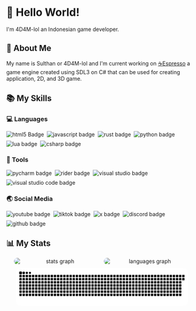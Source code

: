 # 👋 Hello World!

I'm 4D4M-lol an Indonesian game developer.

## 📜 About Me

My name is Sulthan or 4D4M-lol and I'm current working on [☕Espresso](https://github.com/4D4M-lol/Espresso) a game engine created using SDL3 on C# that can be used for creating application, 2D, and 3D game.

## 📚 My Skills

### 💻 Languages
<div style="display: flex; flex-wrap: wrap; gap: 8px; margin-bottom: 16px;">
    <img src="https://img.shields.io/badge/html5-%23E34F26.svg?style=for-the-badge&logo=html5&logoColor=white" alt="html5 Badge">
    <img src="https://img.shields.io/badge/javascript-%23323330.svg?style=for-the-badge&logo=javascript&logoColor=%23F7DF1E" alt="javascript badge">
    <img src="https://img.shields.io/badge/rust-%23000000.svg?style=for-the-badge&logo=rust&logoColor=white" alt="rust badge">
    <img src="https://img.shields.io/badge/python-3670A0?style=for-the-badge&logo=python&logoColor=ffdd54" alt="python badge">
    <img src="https://img.shields.io/badge/lua-%232C2D72.svg?style=for-the-badge&logo=lua&logoColor=white" alt="lua badge">
    <img src="https://img.shields.io/badge/c%23-%23239120.svg?style=for-the-badge&logo=csharp&logoColor=white" alt="csharp badge">
</div>

### 🔨 Tools
<div style="display: flex; flex-wrap: wrap; gap: 8px; margin-bottom: 16px;">
    <img src="https://img.shields.io/badge/pycharm-143?style=for-the-badge&logo=pycharm&logoColor=black&color=black&labelColor=green" alt="pycharm badge">
    <img src="https://img.shields.io/badge/Rider-000000.svg?style=for-the-badge&logo=Rider&logoColor=white&color=black&labelColor=crimson" alt="rider badge">
    <img src="https://img.shields.io/badge/Visual%20Studio-5C2D91.svg?style=for-the-badge&logo=visual-studio&logoColor=white" alt="visual studio badge">
    <img src="https://img.shields.io/badge/Visual%20Studio%20Code-0078d7.svg?style=for-the-badge&logo=visual-studio-code&logoColor=white" alt="visual studio code badge">
</div>

### 🌏 Social Media
<div style="display: flex; flex-wrap: wrap; gap: 8px; margin-bottom: 16px;">
    <a href="https://www.youtube.com/@dot4d4m_lol" target="_blank" style="text-decoration: none;">
        <img src="https://img.shields.io/badge/YouTube-%23FF0000.svg?style=for-the-badge&logo=YouTube&logoColor=white" alt="youtube badge">
    </a>
    <a href="https://www.tiktok.com/@.4d4m_lol" target="_blank" style="text-decoration: none;">
        <img src="https://img.shields.io/badge/TikTok-%23000000.svg?style=for-the-badge&logo=TikTok&logoColor=white" alt="tiktok badge">
    </a>
    <a href="https://x.com/dot4D4M_lol" target="_blank" style="text-decoration: none;">
        <img src="https://img.shields.io/badge/X-%23000000.svg?style=for-the-badge&logo=X&logoColor=white" alt="x badge">
    </a>
    <a href="https://discord.com/users/982906695867043871" target="_blank" style="text-decoration: none;">
        <img src="https://img.shields.io/badge/Discord-%235865F2.svg?style=for-the-badge&logo=discord&logoColor=white" alt="discord badge">
    </a>
    <a href="https://github.com/4D4M-lol" target="_blank" style="text-decoration: none;">
        <img src="https://img.shields.io/badge/github-%23121011.svg?style=for-the-badge&logo=github&logoColor=white" alt="github badge">
    </a>
</div>

## 📊 My Stats

<div align="center">
    <div style="display: flex; flex-wrap: wrap; justify-content: center; gap: 10px;">
        <img src="https://github-readme-stats.vercel.app/api?username=4D4M-lol&hide_title=false&hide_rank=false&show_icons=true&include_all_commits=true&count_private=true&disable_animations=false&theme=github_dark&locale=en&hide_border=true&order=1" width="45%" alt="stats graph" style="border-radius: 12px;"/>
        <img src="https://github-readme-stats.vercel.app/api/top-langs?username=4D4M-lol&locale=en&hide_title=false&layout=compact&card_width=320&langs_count=5&theme=github_dark&hide_border=true&order=2" width="45%" alt="languages graph" style="border-radius: 12px;"/>
        <img src="https://raw.githubusercontent.com/4D4M-lol/4D4M-lol/output/snake.svg" width="90%" alt="snake animation" style="border-radius: 12px;"/>
    </div>
</div>
